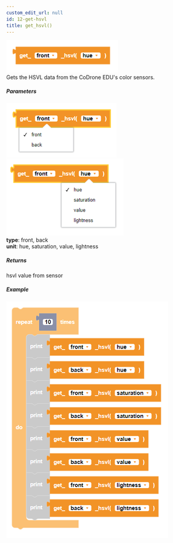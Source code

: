 ```yaml
---
custom_edit_url: null
id: 12-get-hsvl
title: get_hsvl()
---
```


![get hsvl block image](get_hsvl.PNG)<br />
Gets the HSVL data from the CoDrone EDU's color sensors.

##### Parameters
![get hsvl block image](get_hsvl_params1.PNG)
![get hsvl block image](get_hsvl_params2.PNG)<br />
**type**: front, back <br />
**unit**: hue, saturation, value, lightness

##### Returns

hsvl value from sensor

##### Example

![get hsvl example](get_hsvl_example.PNG)